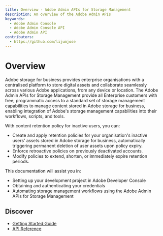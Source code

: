 ```yaml
---
title: Overview - Adobe Admin APIs for Storage Management
description: An overview of the Adobe Admin APIs
keywords:
  - Adobe Admin Console
  - Adobe Admin Console API
  - Adobe Admin API
contributors:
  - https://github.com/lijumjose
---
```


# Overview

Adobe storage for business provides enterprise organisations with a centralised platform to store digital assets and collaborate seamlessly across various Adobe applications, from any device or location. The Adobe Admin APIs for Storage Management provide all Enterprise customers with free, programmatic access to a standard set of storage management capabilities to manage content stored in Adobe storage for business, enabling integration of Adobe's storage management capabilities into their workflows, scripts, and tools.

With content retention policy for inactive users, you can:

- Create and apply retention policies for your organisation's inactive users' assets stored in Adobe storage for business, automatically triggering permanent deletion of user assets upon policy expiry.
- Enforce retroactive policies on previously deactivated accounts.
- Modify policies to extend, shorten, or immediately expire retention periods.

This documentation will assist you in:

- Setting up your development project in Adobe Developer Console
- Obtaining and authenticating your credentials
- Automating storage management workflows using the Adobe Admin APIs for Storage Management

## Discover

- [Getting Started Guide](./getting-started/index.md)
- [API Reference](../api/index.md)
